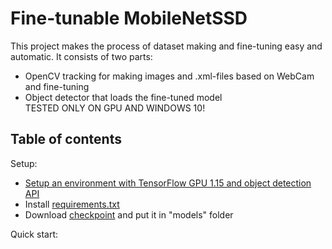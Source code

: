 # Fine-tunable MobileNetSSD
This project makes the process of dataset making and fine-tuning easy and automatic. 
It consists of two parts:
  * OpenCV tracking for making images and .xml-files based on WebCam and fine-tuning<br>
  * Object detector that loads the fine-tuned model<br>
TESTED ONLY ON GPU AND WINDOWS 10!

## Table of contents

Setup:
  
  * <a href='https://tensorflow-object-detection-api-tutorial.readthedocs.io/en/latest/install.html#environment-setup'>Setup an environment with TensorFlow GPU 1.15 and object detection API</a><br>
  * Install <a href='requirements.txt'>requirements.txt</a><br>
  * Download <a href='http://download.tensorflow.org/models/object_detection/ssd_mobilenet_v1_coco_11_06_2017.tar.gz'>checkpoint</a> and put it in "models" folder<br>

Quick start:

